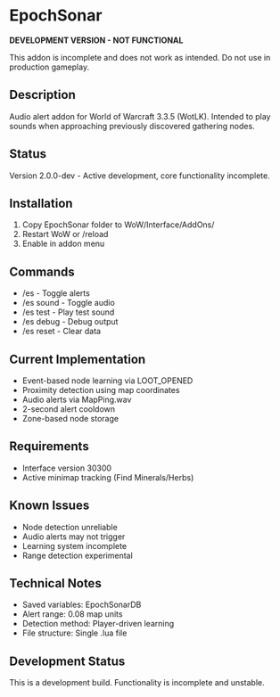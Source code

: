 # EpochSonar

**DEVELOPMENT VERSION - NOT FUNCTIONAL**

This addon is incomplete and does not work as intended. Do not use in production gameplay.

## Description

Audio alert addon for World of Warcraft 3.3.5 (WotLK). Intended to play sounds when approaching previously discovered gathering nodes.

## Status

Version 2.0.0-dev - Active development, core functionality incomplete.

## Installation

1. Copy EpochSonar folder to WoW/Interface/AddOns/
2. Restart WoW or /reload
3. Enable in addon menu

## Commands

- /es - Toggle alerts
- /es sound - Toggle audio
- /es test - Play test sound
- /es debug - Debug output
- /es reset - Clear data

## Current Implementation

- Event-based node learning via LOOT_OPENED
- Proximity detection using map coordinates
- Audio alerts via MapPing.wav
- 2-second alert cooldown
- Zone-based node storage

## Requirements

- Interface version 30300
- Active minimap tracking (Find Minerals/Herbs)

## Known Issues

- Node detection unreliable
- Audio alerts may not trigger
- Learning system incomplete
- Range detection experimental

## Technical Notes

- Saved variables: EpochSonarDB
- Alert range: 0.08 map units
- Detection method: Player-driven learning
- File structure: Single .lua file

## Development Status

This is a development build. Functionality is incomplete and unstable.